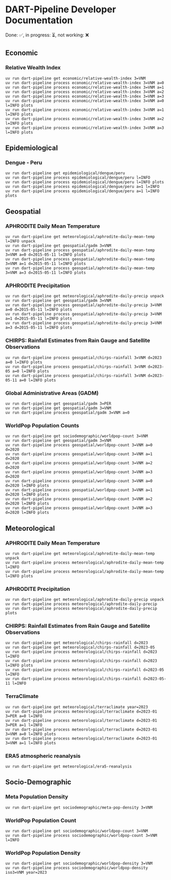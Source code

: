 DART-Pipeline Developer Documentation
=====================================
Done: ✅, in progress: ⏳, not working: ❌

Economic
--------

### Relative Wealth Index

```
uv run dart-pipeline get economic/relative-wealth-index 3=VNM
uv run dart-pipeline process economic/relative-wealth-index 3=VNM a=0
uv run dart-pipeline process economic/relative-wealth-index 3=VNM a=1
uv run dart-pipeline process economic/relative-wealth-index 3=VNM a=2
uv run dart-pipeline process economic/relative-wealth-index 3=VNM a=3
uv run dart-pipeline process economic/relative-wealth-index 3=VNM a=0 l=INFO plots
uv run dart-pipeline process economic/relative-wealth-index 3=VNM a=1 l=INFO plots
uv run dart-pipeline process economic/relative-wealth-index 3=VNM a=2 l=INFO plots
uv run dart-pipeline process economic/relative-wealth-index 3=VNM a=3 l=INFO plots
```

Epidemiological
---------------

### Dengue - Peru

```
uv run dart-pipeline get epidemiological/dengue/peru
uv run dart-pipeline process epidemiological/dengue/peru l=INFO
uv run dart-pipeline process epidemiological/dengue/peru l=INFO plots
uv run dart-pipeline process epidemiological/dengue/peru a=1 l=INFO
uv run dart-pipeline process epidemiological/dengue/peru a=1 l=INFO plots
```

Geospatial
----------

### APHRODITE Daily Mean Temperature

```
uv run dart-pipeline get meteorological/aphrodite-daily-mean-temp l=INFO unpack
uv run dart-pipeline get geospatial/gadm 3=VNM
uv run dart-pipeline process geospatial/aphrodite-daily-mean-temp 3=VNM a=0 d=2015-05-11 l=INFO plots
uv run dart-pipeline process geospatial/aphrodite-daily-mean-temp 3=VNM a=1 d=2015-05-11 l=INFO plots
uv run dart-pipeline process geospatial/aphrodite-daily-mean-temp 3=VNM a=3 d=2015-05-11 l=INFO plots
```

### APHRODITE Precipitation

```
uv run dart-pipeline get meteorological/aphrodite-daily-precip unpack
uv run dart-pipeline get geospatial/gadm 3=VNM
uv run dart-pipeline process geospatial/aphrodite-daily-precip 3=VNM a=0 d=2015-05-11 l=INFO plots
uv run dart-pipeline process geospatial/aphrodite-daily-precip 3=VNM a=1 d=2015-05-11 l=INFO plots
uv run dart-pipeline process geospatial/aphrodite-daily-precip 3=VNM a=3 d=2015-05-11 l=INFO plots
```

### CHIRPS: Rainfall Estimates from Rain Gauge and Satellite Observations

```
uv run dart-pipeline process geospatial/chirps-rainfall 3=VNM d=2023 a=0 l=INFO plots
uv run dart-pipeline process geospatial/chirps-rainfall 3=VNM d=2023-05 a=0 l=INFO plots
uv run dart-pipeline process geospatial/chirps-rainfall 3=VNM d=2023-05-11 a=0 l=INFO plots
```

### Global Administrative Areas (GADM)

```
uv run dart-pipeline get geospatial/gadm 3=PER
uv run dart-pipeline get geospatial/gadm 3=VNM
uv run dart-pipeline process geospatial/gadm 3=VNM a=0
```

### WorldPop Population Counts

```
uv run dart-pipeline get sociodemographic/worldpop-count 3=VNM
uv run dart-pipeline get geospatial/gadm 3=VNM
uv run dart-pipeline process geospatial/worldpop-count 3=VNM a=0 d=2020
uv run dart-pipeline process geospatial/worldpop-count 3=VNM a=1 d=2020
uv run dart-pipeline process geospatial/worldpop-count 3=VNM a=2 d=2020
uv run dart-pipeline process geospatial/worldpop-count 3=VNM a=3 d=2020
uv run dart-pipeline process geospatial/worldpop-count 3=VNM a=0 d=2020 l=INFO plots
uv run dart-pipeline process geospatial/worldpop-count 3=VNM a=1 d=2020 l=INFO plots
uv run dart-pipeline process geospatial/worldpop-count 3=VNM a=2 d=2020 l=INFO plots
uv run dart-pipeline process geospatial/worldpop-count 3=VNM a=3 d=2020 l=INFO plots
```

Meteorological
--------------

### APHRODITE Daily Mean Temperature

```
uv run dart-pipeline get meteorological/aphrodite-daily-mean-temp unpack
uv run dart-pipeline process meteorological/aphrodite-daily-mean-temp l=INFO
uv run dart-pipeline process meteorological/aphrodite-daily-mean-temp l=INFO plots
```

### APHRODITE Precipitation

```
uv run dart-pipeline get meteorological/aphrodite-daily-precip unpack
uv run dart-pipeline process meteorological/aphrodite-daily-precip
uv run dart-pipeline process meteorological/aphrodite-daily-precip plots
```

### CHIRPS: Rainfall Estimates from Rain Gauge and Satellite Observations

```
uv run dart-pipeline get meteorological/chirps-rainfall d=2023
uv run dart-pipeline get meteorological/chirps-rainfall d=2023-05
uv run dart-pipeline process meteorological/chirps-rainfall d=2023 l=INFO
uv run dart-pipeline process meteorological/chirps-rainfall d=2023 l=INFO plots
uv run dart-pipeline process meteorological/chirps-rainfall d=2023-05 l=INFO
uv run dart-pipeline process meteorological/chirps-rainfall d=2023-05-11 l=INFO
```

### TerraClimate

```
uv run dart-pipeline get meteorological/terraclimate year=2023
uv run dart-pipeline process meteorological/terraclimate d=2023-01 3=PER a=0 l=INFO
uv run dart-pipeline process meteorological/terraclimate d=2023-01 3=PER a=1 l=INFO
uv run dart-pipeline process meteorological/terraclimate d=2023-01 3=VNM a=0 l=INFO plots
uv run dart-pipeline process meteorological/terraclimate d=2023-01 3=VNM a=1 l=INFO plots
```

### ERA5 atmospheric reanalysis

```
uv run dart-pipeline get meteorological/era5-reanalysis
```

Socio-Demographic
-----------------

### Meta Population Density

```
uv run dart-pipeline get sociodemographic/meta-pop-density 3=VNM
```

### WorldPop Population Count

```
uv run dart-pipeline get sociodemographic/worldpop-count 3=VNM
uv run dart-pipeline process sociodemographic/worldpop-count 3=VNM l=INFO
```

### WorldPop Population Density

```
uv run dart-pipeline get sociodemographic/worldpop-density 3=VNM
uv run dart-pipeline process sociodemographic/worldpop-density iso3=VNM year=2023
```
